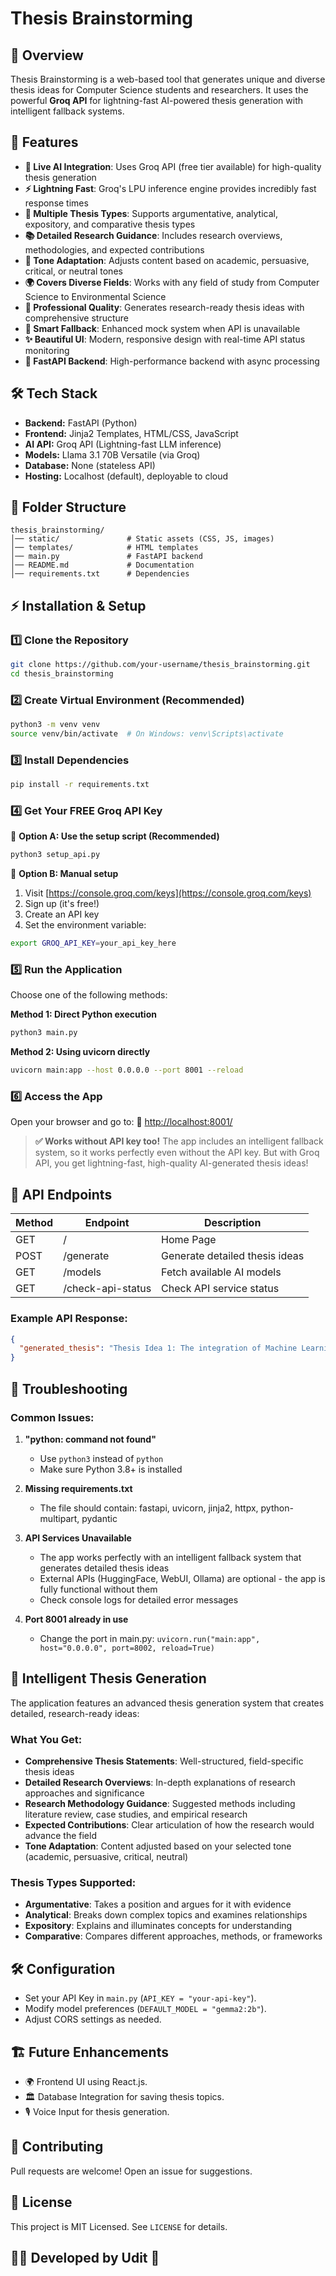 # Thesis Brainstorming

## 📌 Overview
Thesis Brainstorming is a web-based tool that generates unique and diverse thesis ideas for Computer Science students and researchers. It uses the powerful **Groq API** for lightning-fast AI-powered thesis generation with intelligent fallback systems.

## 🚀 Features
- **🤖 Live AI Integration**: Uses Groq API (free tier available) for high-quality thesis generation
- **⚡ Lightning Fast**: Groq's LPU inference engine provides incredibly fast response times
- **🎯 Multiple Thesis Types**: Supports argumentative, analytical, expository, and comparative thesis types
- **📚 Detailed Research Guidance**: Includes research overviews, methodologies, and expected contributions
- **🎨 Tone Adaptation**: Adjusts content based on academic, persuasive, critical, or neutral tones
- **🌍 Covers Diverse Fields**: Works with any field of study from Computer Science to Environmental Science
- **💎 Professional Quality**: Generates research-ready thesis ideas with comprehensive structure
- **🔄 Smart Fallback**: Enhanced mock system when API is unavailable
- **✨ Beautiful UI**: Modern, responsive design with real-time API status monitoring
- **🚀 FastAPI Backend**: High-performance backend with async processing

## 🛠️ Tech Stack
- **Backend:** FastAPI (Python)
- **Frontend:** Jinja2 Templates, HTML/CSS, JavaScript
- **AI API:** Groq API (Lightning-fast LLM inference)
- **Models:** Llama 3.1 70B Versatile (via Groq)
- **Database:** None (stateless API)
- **Hosting:** Localhost (default), deployable to cloud

## 📂 Folder Structure
```
thesis_brainstorming/
│── static/               # Static assets (CSS, JS, images)
│── templates/            # HTML templates
│── main.py               # FastAPI backend
│── README.md             # Documentation
│── requirements.txt      # Dependencies
```

## ⚡ Installation & Setup

### 1️⃣ Clone the Repository
```sh
git clone https://github.com/your-username/thesis_brainstorming.git
cd thesis_brainstorming
```

### 2️⃣ Create Virtual Environment (Recommended)
```sh
python3 -m venv venv
source venv/bin/activate  # On Windows: venv\Scripts\activate
```

### 3️⃣ Install Dependencies
```sh
pip install -r requirements.txt
```

### 4️⃣ Get Your FREE Groq API Key
🔑 **Option A: Use the setup script (Recommended)**
```sh
python3 setup_api.py
```

🔑 **Option B: Manual setup**
1. Visit [https://console.groq.com/keys](https://console.groq.com/keys)
2. Sign up (it's free!)
3. Create an API key
4. Set the environment variable:
```sh
export GROQ_API_KEY=your_api_key_here
```

### 5️⃣ Run the Application
Choose one of the following methods:

**Method 1: Direct Python execution**
```sh
python3 main.py
```

**Method 2: Using uvicorn directly**
```sh
uvicorn main:app --host 0.0.0.0 --port 8001 --reload
```

### 6️⃣ Access the App
Open your browser and go to:
🔗 [http://localhost:8001/](http://localhost:8001/)

> **✅ Works without API key too!** The app includes an intelligent fallback system, so it works perfectly even without the API key. But with Groq API, you get lightning-fast, high-quality AI-generated thesis ideas!

## 🔑 API Endpoints
| Method | Endpoint             | Description                   |
|--------|---------------------|-------------------------------|
| GET    | /                   | Home Page                     |
| POST   | /generate           | Generate detailed thesis ideas |
| GET    | /models             | Fetch available AI models     |
| GET    | /check-api-status   | Check API service status      |

### Example API Response:
```json
{
  "generated_thesis": "Thesis Idea 1: The integration of Machine Learning across interdisciplinary boundaries is essential for solving complex global problems.\n\nResearch Overview: This thesis advocates for breaking down silos between Machine Learning and other disciplines...\n\nPotential Research Methods: Literature review, case study analysis, empirical research, and stakeholder interviews.\n\nExpected Contributions: This research would contribute to Machine Learning by providing new insights..."
}
```

## 🐛 Troubleshooting

### Common Issues:

1. **"python: command not found"**
   - Use `python3` instead of `python`
   - Make sure Python 3.8+ is installed

2. **Missing requirements.txt**
   - The file should contain: fastapi, uvicorn, jinja2, httpx, python-multipart, pydantic

3. **API Services Unavailable**
   - The app works perfectly with an intelligent fallback system that generates detailed thesis ideas
   - External APIs (HuggingFace, WebUI, Ollama) are optional - the app is fully functional without them
   - Check console logs for detailed error messages

4. **Port 8001 already in use**
   - Change the port in main.py: `uvicorn.run("main:app", host="0.0.0.0", port=8002, reload=True)`

## 🧠 Intelligent Thesis Generation

The application features an advanced thesis generation system that creates detailed, research-ready ideas:

### What You Get:
- **Comprehensive Thesis Statements**: Well-structured, field-specific thesis ideas
- **Detailed Research Overviews**: In-depth explanations of research approaches and significance
- **Research Methodology Guidance**: Suggested methods including literature review, case studies, and empirical research
- **Expected Contributions**: Clear articulation of how the research would advance the field
- **Tone Adaptation**: Content adjusted based on your selected tone (academic, persuasive, critical, neutral)

### Thesis Types Supported:
- **Argumentative**: Takes a position and argues for it with evidence
- **Analytical**: Breaks down complex topics and examines relationships
- **Expository**: Explains and illuminates concepts for understanding
- **Comparative**: Compares different approaches, methods, or frameworks

## 🛠 Configuration
- Set your API Key in `main.py` (`API_KEY = "your-api-key"`).
- Modify model preferences (`DEFAULT_MODEL = "gemma2:2b"`).
- Adjust CORS settings as needed.

## 🏗️ Future Enhancements
- 🌍 Frontend UI using React.js.
- 🏛️ Database Integration for saving thesis topics.
- 🎙️ Voice Input for thesis generation.

## 🤝 Contributing
Pull requests are welcome! Open an issue for suggestions.

## 📜 License
This project is MIT Licensed. See `LICENSE` for details.

## 👨‍💻 Developed by Udit 🚀

